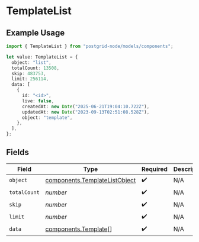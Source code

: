 # TemplateList

## Example Usage

```typescript
import { TemplateList } from "postgrid-node/models/components";

let value: TemplateList = {
  object: "list",
  totalCount: 13508,
  skip: 483753,
  limit: 256114,
  data: [
    {
      id: "<id>",
      live: false,
      createdAt: new Date("2025-06-21T19:04:10.722Z"),
      updatedAt: new Date("2023-09-13T02:51:08.528Z"),
      object: "template",
    },
  ],
};
```

## Fields

| Field                                                                          | Type                                                                           | Required                                                                       | Description                                                                    |
| ------------------------------------------------------------------------------ | ------------------------------------------------------------------------------ | ------------------------------------------------------------------------------ | ------------------------------------------------------------------------------ |
| `object`                                                                       | [components.TemplateListObject](../../models/components/templatelistobject.md) | :heavy_check_mark:                                                             | N/A                                                                            |
| `totalCount`                                                                   | *number*                                                                       | :heavy_check_mark:                                                             | N/A                                                                            |
| `skip`                                                                         | *number*                                                                       | :heavy_check_mark:                                                             | N/A                                                                            |
| `limit`                                                                        | *number*                                                                       | :heavy_check_mark:                                                             | N/A                                                                            |
| `data`                                                                         | [components.Template](../../models/components/template.md)[]                   | :heavy_check_mark:                                                             | N/A                                                                            |